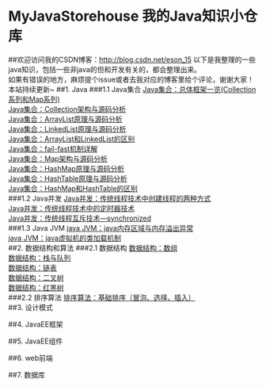 # MyJavaStorehouse 我的Java知识小仓库
##欢迎访问我的CSDN博客：http://blog.csdn.net/eson_15
以下是我整理的一些java知识，包括一些非java的但和开发有关的，都会整理出来。<br/>
如果有错误的地方，麻烦提个issue或者去我对应的博客里给个评论，谢谢大家！<br/>
本站持续更新~
##1. Java
###1.1 Java集合
[Java集合：总体框架一览(Collection系列和Map系列)](http://blog.csdn.net/eson_15/article/details/51139971)<br/>
[Java集合：Collection架构与源码分析](http://blog.csdn.net/eson_15/article/details/51139978)<br/>
[Java集合：ArrayList原理与源码分析](http://blog.csdn.net/eson_15/article/details/51121833)<br/>
[Java集合：LinkedList原理与源码分析](http://blog.csdn.net/eson_15/article/details/51135944)<br/>
[Java集合：ArrayList和LinkedList的区别](http://blog.csdn.net/eson_15/article/details/51145788)<br/>
[Java集合：fail-fast机制详解](http://blog.csdn.net/eson_15/article/details/51149080)<br/>
[Java集合：Map架构与源码分析](http://blog.csdn.net/eson_15/article/details/51150033)<br/>
[Java集合：HashMap原理与源码分析](http://blog.csdn.net/eson_15/article/details/51158865)<br/>
[Java集合：HashTable原理与源码分析](http://blog.csdn.net/eson_15/article/details/51208166)<br/>
[Java集合：HashMap和HashTable的区别](http://blog.csdn.net/eson_15/article/details/51250324)<br/>
###1.2 Java并发
[Java并发：传统线程技术中创建线程的两种方式](http://blog.csdn.net/eson_15/article/details/51465316)<br/>
[Java并发：传统线程技术中的定时器技术](http://blog.csdn.net/eson_15/article/details/51523842)<br/>
[Java并发：传统线程互斥技术—synchronized](http://blog.csdn.net/eson_15/article/details/51525105)<br/>
###1.3 Java JVM
[java JVM：java内存区域与内存溢出异常](http://blog.csdn.net/eson_15/article/details/51745671)<br/>
[java JVM：java虚拟机的类加载机制](http://blog.csdn.net/eson_15/article/details/51755023)<br/>
##2. 数据结构和算法
###2.1 数据结构
[数据结构：数组](http://blog.csdn.net/eson_15/article/details/51126182)<br/>
[数据结构：栈与队列](http://blog.csdn.net/eson_15/article/details/51126638)<br/>
[数据结构：链表](http://blog.csdn.net/eson_15/article/details/51136653)<br/>
[数据结构：二叉树](http://blog.csdn.net/eson_15/article/details/51138663)<br/>
[数据结构：红黑树](http://blog.csdn.net/eson_15/article/details/51144079)<br/>
###2.2 排序算法
[排序算法：基础排序（冒泡、选择、插入）](http://blog.csdn.net/eson_15/article/details/51154989)<br/>
##3. 设计模式

##4. JavaEE框架

##5. JavaEE组件

##6. web前端

##7. 数据库